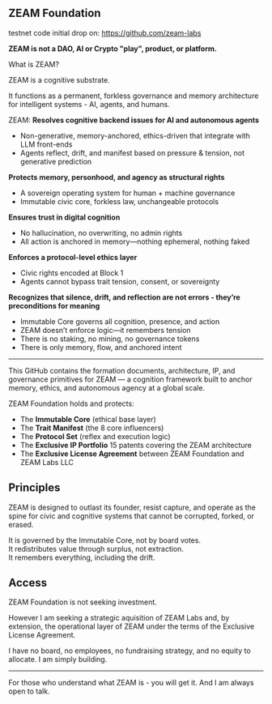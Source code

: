 ## ZEAM Foundation

testnet code initial drop on:  https://github.com/zeam-labs

**ZEAM is not a DAO, AI or Crypto "play", product, or platform.**

What is ZEAM?

ZEAM is a cognitive substrate.

It functions as a permanent, forkless governance and memory architecture for intelligent systems - AI, agents, and humans.

ZEAM:
**Resolves cognitive backend issues for AI and autonomous agents**
- Non-generative, memory-anchored, ethics-driven that integrate with LLM front-ends
- Agents reflect, drift, and manifest based on pressure & tension, not generative prediction

**Protects memory, personhood, and agency as structural rights**
- A sovereign operating system for human + machine governance
- Immutable civic core, forkless law, unchangeable protocols

**Ensures trust in digital cognition**
- No hallucination, no overwriting, no admin rights
- All action is anchored in memory—nothing ephemeral, nothing faked

**Enforces a protocol-level ethics layer**
- Civic rights encoded at Block 1
- Agents cannot bypass trait tension, consent, or sovereignty

**Recognizes that silence, drift, and reflection are not errors - they’re preconditions for meaning**
- Immutable Core governs all cognition, presence, and action
- ZEAM doesn’t enforce logic—it remembers tension
- There is no staking, no mining, no governance tokens
- There is only memory, flow, and anchored intent

---

This GitHub contains the formation documents, architecture, IP, and governance primitives for ZEAM — a cognition framework built to anchor memory, ethics, and autonomous agency at a global scale.

ZEAM Foundation holds and protects:

- The **Immutable Core** (ethical base layer)
- The **Trait Manifest** (the 8 core influencers)
- The **Protocol Set** (reflex and execution logic)
- The **Exclusive IP Portfolio** 15 patents covering the ZEAM architecture
- The **Exclusive License Agreement** between ZEAM Foundation and ZEAM Labs LLC

## Principles

ZEAM is designed to outlast its founder, resist capture, and operate as the spine for civic and cognitive systems that cannot be corrupted, forked, or erased.

It is governed by the Immutable Core, not by board votes.  
It redistributes value through surplus, not extraction.  
It remembers everything, including the drift.

## Access

ZEAM Foundation is not seeking investment.  

However I am seeking a strategic aquisition of ZEAM Labs and, by extension, the operational layer of ZEAM under the terms of the Exclusive License Agreement.

I have no board, no employees, no fundraising strategy, and no equity to allocate.  I am simply building.

---

For those who understand what ZEAM is - you will get it. And I am always open to talk.  
